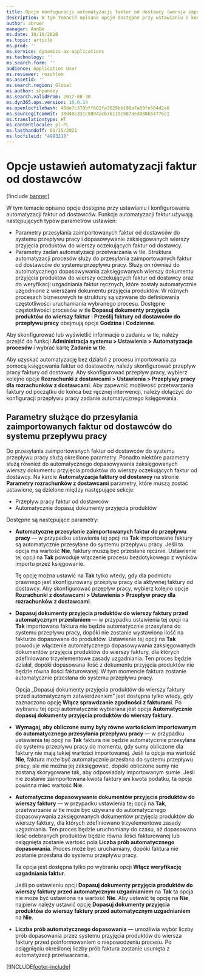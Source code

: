 ```yaml
---
title: Opcje konfiguracji automatyzacji faktur od dostawcy (wersja zapoznawcza)
description: W tym temacie opisano opcje dostępne przy ustawianiu i konfigurowaniu automatyzacji faktur od dostawców.
author: abruer
manager: AnnBe
ms.date: 10/16/2020
ms.topic: article
ms.prod: ''
ms.service: dynamics-ax-applications
ms.technology: ''
ms.search.form: ''
audience: Application User
ms.reviewer: roschlom
ms.assetid: ''
ms.search.region: Global
ms.author: shpandey
ms.search.validFrom: 2017-08-30
ms.dyn365.ops.version: 10.0.14
ms.openlocfilehash: 40de7c378bff602fa3629bb190a7a89fe584d2a6
ms.sourcegitcommit: 38d40c331c8894acb7b119c5073e3088b54776c1
ms.translationtype: HT
ms.contentlocale: pl-PL
ms.lasthandoff: 01/15/2021
ms.locfileid: "4993218"
---
```

# <a name="setup-options-for-vendor-invoice-automation"></a>Opcje ustawień automatyzacji faktur od dostawców

[!include [banner](../includes/banner.md)]

W tym temacie opisano opcje dostępne przy ustawianiu i konfigurowaniu automatyzacji faktur od dostawców. Funkcje automatyzacji faktur używają następujących typów parametrów ustawień:

- Parametry przesyłania zaimportowanych faktur od dostawców do systemu przepływu pracy i dopasowywanie zaksięgowanych wierszy przyjęcia produktów do wierszy oczekujących faktur od dostawcy.
- Parametry zadań automatyzacji przetwarzania w tle. Struktura automatyzacji procesów służy do przesyłania zaimportowanych faktur od dostawców do systemu przepływu pracy. Służy on również do automatycznego dopasowywania zaksięgowanych wierszy dokumentu przyjęcia produktów do wierszy oczekujących faktur od dostawcy oraz do weryfikacji uzgadniania faktur ręcznych, które zostały automatycznie uzgodnione z wierszami dokumentu przyjęcia produktów. W różnych procesach biznesowych te struktury są używane do definiowania częstotliwości uruchamiania wybranego procesu. Dostępne częstotliwości procesów w tle **Dopasuj dokumenty przyjęcia produktów do wierszy faktur** i **Prześlij faktury od dostawców do przepływu pracy** obejmują opcje **Godzina** i **Codzienne**.

Aby skonfigurować lub wyświetlić informacje o zadaniu w tle, należy przejść do funkcji **Administracja systemu \> Ustawienia \> Automatyzacje procesów** i wybrać kartę **Zadanie w tle**.

Aby uzyskać automatyzację bez działań z procesu importowania za pomocą księgowania faktur od dostawców, należy skonfigurować przepływ pracy faktury od dostawcy. Aby skonfigurować przepływ pracy, wybierz kolejno opcje **Rozrachunki z dostawcami > Ustawienia > Przepływy pracy dla rozrachunków z dostawcami**. Aby zapewnić możliwość przetwarzania faktury od początku do końca bez ręcznej interwencji, należy dołączyć do konfiguracji przepływu pracy zadanie automatycznego księgowania.

## <a name="parameters-for-submitting-imported-vendor-invoices-to-the-workflow-system"></a>Parametry służące do przesyłania zaimportowanych faktur od dostawców do systemu przepływu pracy

Do przesyłania zaimportowanych faktur od dostawców do systemu przepływu pracy służą określone parametry. Ponadto niektóre parametry służą również do automatycznego dopasowywania zaksięgowanych wierszy dokumentu przyjęcia produktów do wierszy oczekujących faktur od dostawcy. Na karcie **Automatyzacja faktury od dostawcy** na stronie **Parametry rozrachunków z dostawcami** parametry, które muszą zostać ustawione, są dzielone między następujące sekcje:

- Przepływ pracy faktur od dostawców
- Automatycznie dopasuj dokumenty przyjęcia produktów

Dostępne są następujące parametry:

- **Automatyczne przesyłanie zaimportowanych faktur do przepływu pracy** — w przypadku ustawienia tej opcji na **Tak** importowane faktury są automatycznie przesyłane do systemu przepływu pracy. Jeśli ta opcja ma wartość **Nie**, faktury muszą być przesłane ręcznie. Ustawienie tej opcji na **Tak** powoduje włączenie procesu bezdotykowego z wyników importu przez księgowanie.

    Tę opcję można ustawić na **Tak** tylko wtedy, gdy dla podmiotu prawnego jest skonfigurowany przepływ pracy dla aktywnej faktury od dostawcy. Aby skonfigurować przepływ pracy, wybierz kolejno opcje **Rozrachunki z dostawcami \> Ustawienia \> Przepływ pracy dla rozrachunków z dostawcami**.

- **Dopasuj dokumenty przyjęcia produktów do wierszy faktury przed automatycznym przesłaniem** — w przypadku ustawienia tej opcji na **Tak** importowana faktura nie będzie automatycznie przesyłana do systemu przepływu pracy, dopóki nie zostanie wystawiona ilość na fakturze dopasowana do produktów. Ustawienie tej opcji na **Tak** powoduje włączenie automatycznego dopasowywania zaksięgowanych dokumentów przyjęcia produktów do wierszy faktury, dla których zdefiniowano trzyelementowe zasady uzgadniania. Ten proces będzie działał, dopóki dopasowana ilość z dokumentu przyjęcia produktów nie będzie równa ilości fakturowanej. W tym momencie faktura zostanie automatycznie przesłana do systemu przepływu pracy.

    Opcja „Dopasuj dokumenty przyjęcia produktów do wierszy faktury przed automatycznym zatwierdzeniem” jest dostępna tylko wtedy, gdy zaznaczono opcję **Włącz sprawdzanie zgodności z fakturami**. Po wybraniu tej opcji automatycznie wybierana jest opcja **Automatycznie dopasuj dokumenty przyjęcia produktów do wierszy faktury**.

- **Wymagaj, aby obliczone sumy były równe wartościom importowanym do automatycznego przesyłania przepływu pracy** — w przypadku ustawienia tej opcji na **Tak** faktura nie będzie automatycznie przesyłana do systemu przepływu pracy do momentu, gdy sumy obliczone dla faktury nie mają takiej wartości importowanej. Jeśli ta opcja ma wartość **Nie**, faktura może być automatycznie przesłana do systemu przepływu pracy, ale nie można jej zaksięgować, dopóki obliczone sumy nie zostaną skorygowane tak, aby odpowiadały importowanym sumie. Jeśli nie zostanie zaimportowana kwota faktury ani kwota podatku, ta opcja powinna mieć wartość **Nie**.
- **Automatyczne dopasowywanie dokumentów przyjęcia produktów do wierszy faktury** — w przypadku ustawienia tej opcji na **Tak**, przetwarzanie w tle może być używane do automatycznego dopasowywania zaksięgowanych dokumentów przyjęcia produktów do wierszy faktury, dla których zdefiniowano trzyelementowe zasady uzgadniania. Ten proces będzie uruchomiany do czasu, aż dopasowana ilość odebranych produktów będzie równa ilości fakturowanej lub osiągnięta zostanie wartość pola **Liczba prób automatycznego dopasowania**. Proces może być uruchamiany, dopóki faktura nie zostanie przesłana do systemu przepływu pracy.

    Ta opcja jest dostępna tylko po wybraniu opcji **Włącz weryfikację uzgadniania faktur**.

    Jeśli po ustawieniu opcji **Dopasuj dokumenty przyjęcia produktów do wierszy faktury przed automatycznym uzgadnianiem** na **Tak** ta opcja nie może być ustawiona na wartość **Nie**. Aby ustawić tę opcję na **Nie**, najpierw należy ustawić opcję **Dopasuj dokumenty przyjęcia produktów do wierszy faktury przed automatycznym uzgadnianiem** na **Nie**.

- **Liczba prób automatycznego dopasowania** — umożliwia wybór liczby prób dopasowania przez systemu przyjęcia produktów do wiersza faktury przed poinformowaniem o niepowodzeniu procesu. Po osiągnięciu określonej liczby prób faktura zostanie usunięta z automatyzacji przetwarzania.



[!INCLUDE[footer-include](../../includes/footer-banner.md)]